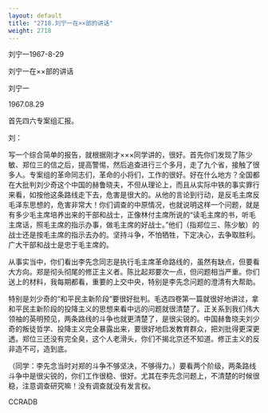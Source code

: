 ```yaml
---
layout: default
title: "2718.刘宁一在××部的讲话"
weight: 2718
---
```


刘宁一1967-8-29

刘宁一在××部的讲话

刘宁一

1967.08.29

首先四六专案组汇报。

刘：

写一个综合简单的报告，就根据刚才×××同学讲的，很好。首先你们发现了陈少敏、郑位三的信之后，提高警惕，然后追查进行三个多月，走了九个省，接触了很多人。专案组的革命同志们，革命的小将们，工作的很好。好在什么地方？全国都在大批判刘少奇这个中国的赫鲁晓夫，不但从理论上，而且从实际中铁的事实罪行来看，如按他这条路线走下去，危害是很大的。从他的言论到行动，是反毛主席反毛泽东思想的，危害非常大！你们调查的中原情况，也就说明这样一个问题，就是有多少毛主席培养出来的干部和战士，正像林付主席所说的“读毛主席的书，听毛主席话，照毛主席的指示办事，做毛主席的好战士。”他们（指郑位三、陈少敏）的战士还是按毛主席的指示去办的。坚持斗争，不怕牺牲，下定决心，去争取胜利。广大干部和战士是忠于毛主席的。

从事实当中，你们看出李先念同志是执行毛主席革命路线的，虽然有缺点，但要看大方向。郑是彻头彻尾的修正主义者。陈比起郑要次一点，但问题相当严重。你们送上的材料，我每期都看，重要的上交中央，特别是李先念问题的澄清有大帮助。

特别是刘少奇的“和平民主新阶段”要很好批判。毛选四卷第一篇就很好地讲过，拿和平民主新阶段的投降主义的思想来看中远的问题就很清楚了。正关系到我们伟大领袖的英明预见，两条路线的斗争也就更清楚了，是很尖锐的。中国赫鲁晓夫刘少奇的叛徒哲学、投降主义完全暴露出来，要很好地启发教育群众，把刘批得更深更透。郑位三还没有完全臭，这个人老滑头，你们不揭北京还不知道。修正主义的反非造不可，造到底。

（同学：李先念当时对郑的斗争不够坚决，不够得力。）要看两个阶级，两条路线斗争中是很尖锐的，你们工作很稳、很好。尤其在李先念问题上，不清楚的时候很稳，注意调查研究嘛！没有调查就没有发言权。

CCRADB

